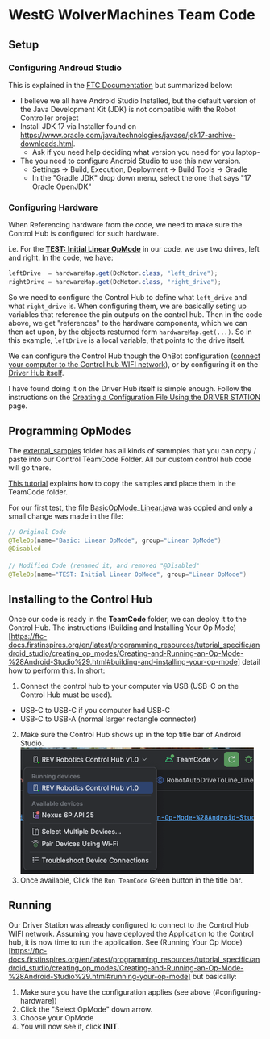 # WestG WolverMachines Team Code

## Setup 

### Configuring Androud Studio
This is explained in the [FTC Documentation](https://ftc-docs.firstinspires.org/en/latest/programming_resources/tutorial_specific/android_studio/installing_android_studio/Installing-Android-Studio.html#configuring-android-studio-ladybug-and-later) 
but summarized below:

- I believe we all have Android Studio Installed, but the default version of the Java Development Kit (JDK) is not compatible with the Robot Controller project
- Install JDK 17 via Installer found on https://www.oracle.com/java/technologies/javase/jdk17-archive-downloads.html.
  - Ask if you need help deciding what version you need for you laptop-
- The you need to configure Android Studio to use this new version.
  - Settings -> Build, Execution, Deployment -> Build Tools -> Gradle
  - In the "Gradle JDK" drop down menu,  select the one that says "17 Oracle OpenJDK"

### Configuring Hardware

When Referencing hardware from the code, we need to make sure the Control Hub is configured for 
such hardware.

i.e. For the **[TEST: Initial Linear OpMode](./src/main/java/org/firstinspires/ftc/teamcode/BasicOpMode_Linear.java)** 
in our code, we use two drives, left and right. In the code, we have:

```java
leftDrive  = hardwareMap.get(DcMotor.class, "left_drive");
rightDrive = hardwareMap.get(DcMotor.class, "right_drive");
```

So we need to configure the Control Hub to define what `left_drive` and what `right_drive` is.  When
configuring them, we are basically seting up variables that reference the pin outputs on the control
hub.  Then in the code above, we get "references" to the hardware components, which we can then
act upon, by the objects resturned form `hardwareMap.get(...)`. So in this example, `leftDrive` is 
a local variable, that points to the drive itself.

We can configure the Control Hub though the OnBot configuration ([connect your computer to the Control hub WIFI network](https://docs.revrobotics.com/duo-control/control-hub-gs/connect-to-the-control-hub-robot-control-console#web-browser)),
or by configuring it on the [Driver Hub itself](https://ftc-docs.firstinspires.org/en/latest/hardware_and_software_configuration/configuring/index.html).

I have found doing it on the Driver Hub itself is simple enough. Follow the instructions on the
[Creating a Configuration File Using the DRIVER STATION](https://ftc-docs.firstinspires.org/en/latest/hardware_and_software_configuration/configuring/getting_started/getting-started.html#creating-a-configuration-file-using-the-driver-station) 
page.

## Programming OpModes

The [external_samples](../FtcRobotController/src/main/java/org/firstinspires/ftc/robotcontroller/external/samples) 
folder has all kinds of sammples that you can copy / paste into our Control TeamCode Folder. All
our custom control hub code will go there.

[This tutorial](https://ftc-docs.firstinspires.org/en/latest/programming_resources/tutorial_specific/android_studio/creating_op_modes/Creating-and-Running-an-Op-Mode-%28Android-Studio%29.html#sample-op-modes) 
explains how to copy the samples and place them in the TeamCode folder.

For our first test, the file [BasicOpMode_Linear.java](.//src/main/java/org/firstinspires/ftc/teamcode/)
was copied and only a small change was made in the file:

```java
// Original Code
@TeleOp(name="Basic: Linear OpMode", group="Linear OpMode")
@Disabled

// Modified Code (renamed it, and removed "@Disabled"
@TeleOp(name="TEST: Initial Linear OpMode", group="Linear OpMode")
```

## Installing to the Control Hub
Once our code is ready in the **TeamCode** folder, we can deploy it to the Control Hub. The 
instructions (Building and Installing Your Op Mode)[https://ftc-docs.firstinspires.org/en/latest/programming_resources/tutorial_specific/android_studio/creating_op_modes/Creating-and-Running-an-Op-Mode-%28Android-Studio%29.html#building-and-installing-your-op-mode] 
detail how to perform this.  In short:

1. Connect the control hub to your computer via USB (USB-C on the Control Hub must be used). 
  - USB-C to USB-C if you computer had USB-C
  - USB-C to USB-A (normal larger rectangle connector)
2. Make sure the Control Hub shows up in the top title bar of Android Studio.
  ![img.png](docs/img.png)
3. Once available, Click the `Run TeamCode` Green button in the title bar.

## Running

Our Driver Station was already configured to connect to the Control Hub WIFI network. Assuming you
have deployed the Application to the Control hub, it is now time to run the application. See
(Running Your Op Mode)[https://ftc-docs.firstinspires.org/en/latest/programming_resources/tutorial_specific/android_studio/creating_op_modes/Creating-and-Running-an-Op-Mode-%28Android-Studio%29.html#running-your-op-mode] 
but basically:

1. Make sure you have the configuration applies (see above (#configuring-hardware])
2. Click the "Select OpMode" down arrow.
3. Choose your OpMode
4. You will now see it, click **INIT**.
